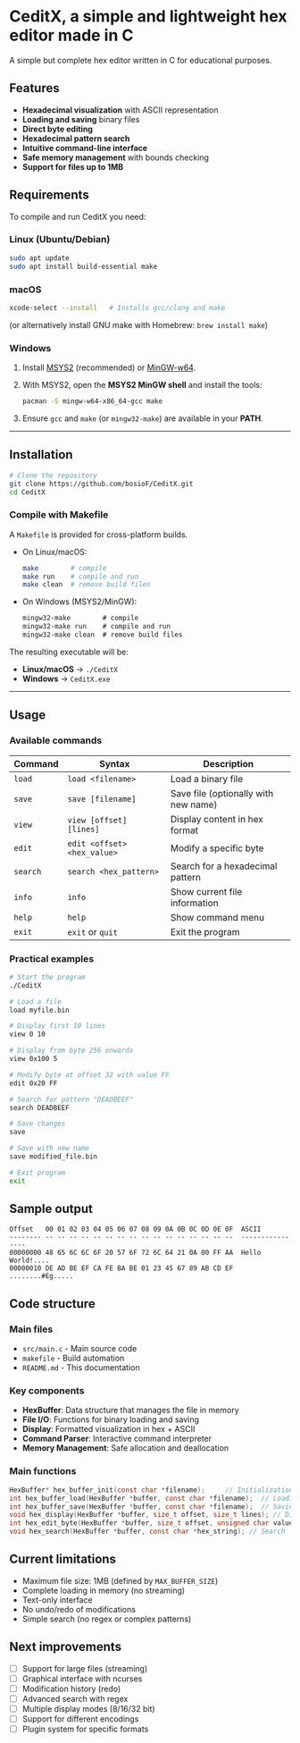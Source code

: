 # CeditX, a simple and lightweight hex editor made in C

A simple but complete hex editor written in C for educational purposes.

## Features

- **Hexadecimal visualization** with ASCII representation
- **Loading and saving** binary files
- **Direct byte editing**
- **Hexadecimal pattern search**
- **Intuitive command-line interface**
- **Safe memory management** with bounds checking
- **Support for files up to 1MB**

## Requirements

To compile and run CeditX you need:

### Linux (Ubuntu/Debian)
```bash
sudo apt update
sudo apt install build-essential make
````

### macOS

```bash
xcode-select --install   # Installs gcc/clang and make
```

(or alternatively install GNU make with Homebrew: `brew install make`)

### Windows

1. Install [MSYS2](https://www.msys2.org/) (recommended) or [MinGW-w64](https://www.mingw-w64.org/).
2. With MSYS2, open the **MSYS2 MinGW shell** and install the tools:

   ```bash
   pacman -S mingw-w64-x86_64-gcc make
   ```
3. Ensure `gcc` and `make` (or `mingw32-make`) are available in your **PATH**.

---

## Installation

```bash
# Clone the repository
git clone https://github.com/bosioF/CeditX.git
cd CeditX
```

### Compile with Makefile

A `Makefile` is provided for cross-platform builds.

* On Linux/macOS:

  ```bash
  make        # compile
  make run    # compile and run
  make clean  # remove build files
  ```

* On Windows (MSYS2/MinGW):

  ```cmd
  mingw32-make        # compile
  mingw32-make run    # compile and run
  mingw32-make clean  # remove build files
  ```

The resulting executable will be:

* **Linux/macOS** → `./CeditX`
* **Windows** → `CeditX.exe`

---

## Usage

### Available commands

| Command  | Syntax                      | Description                          |
| -------- | --------------------------- | ------------------------------------ |
| `load`   | `load <filename>`           | Load a binary file                   |
| `save`   | `save [filename]`           | Save file (optionally with new name) |
| `view`   | `view [offset] [lines]`     | Display content in hex format        |
| `edit`   | `edit <offset> <hex_value>` | Modify a specific byte               |
| `search` | `search <hex_pattern>`      | Search for a hexadecimal pattern     |
| `info`   | `info`                      | Show current file information        |
| `help`   | `help`                      | Show command menu                    |
| `exit`   | `exit` or `quit`            | Exit the program                     |

### Practical examples

```bash
# Start the program
./CeditX

# Load a file
load myfile.bin

# Display first 10 lines
view 0 10

# Display from byte 256 onwards
view 0x100 5

# Modify byte at offset 32 with value FF
edit 0x20 FF

# Search for pattern "DEADBEEF"
search DEADBEEF

# Save changes
save

# Save with new name
save modified_file.bin

# Exit program
exit
```

## Sample output

```
Offset   00 01 02 03 04 05 06 07 08 09 0A 0B 0C 0D 0E 0F  ASCII
-------- -- -- -- -- -- -- -- -- -- -- -- -- -- -- -- --  ----------------
00000000 48 65 6C 6C 6F 20 57 6F 72 6C 64 21 0A 00 FF AA  Hello World!....
00000010 DE AD BE EF CA FE BA BE 01 23 45 67 89 AB CD EF  ........#Eg.....
```

## Code structure

### Main files

* `src/main.c` - Main source code
* `makefile` - Build automation
* `README.md` - This documentation

### Key components

* **HexBuffer**: Data structure that manages the file in memory
* **File I/O**: Functions for binary loading and saving
* **Display**: Formatted visualization in hex + ASCII
* **Command Parser**: Interactive command interpreter
* **Memory Management**: Safe allocation and deallocation

### Main functions

```c
HexBuffer* hex_buffer_init(const char *filename);     // Initialization
int hex_buffer_load(HexBuffer *buffer, const char *filename);  // Loading
int hex_buffer_save(HexBuffer *buffer, const char *filename);  // Saving
void hex_display(HexBuffer *buffer, size_t offset, size_t lines); // Display
int hex_edit_byte(HexBuffer *buffer, size_t offset, unsigned char value); // Edit
void hex_search(HexBuffer *buffer, const char *hex_string); // Search
```

## Current limitations

* Maximum file size: 1MB (defined by `MAX_BUFFER_SIZE`)
* Complete loading in memory (no streaming)
* Text-only interface
* No undo/redo of modifications
* Simple search (no regex or complex patterns)

## Next improvements

* [ ] Support for large files (streaming)
* [ ] Graphical interface with ncurses
* [ ] Modification history (redo)
* [ ] Advanced search with regex
* [ ] Multiple display modes (8/16/32 bit)
* [ ] Support for different encodings
* [ ] Plugin system for specific formats

